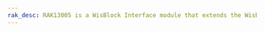 ```yaml
---
rak_desc: RAK13005 is a WisBlock Interface module that extends the WisBlock system with a LIN module. It is designed for in-vehicle networks using data transmission rates up to 20 kBaud.
---
```


<rk-redirect to="/Product-Categories/WisBlock/RAK13005/Overview/" />